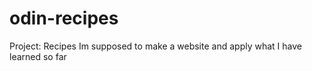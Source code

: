 # odin-recipes

Project: Recipes
Im supposed to make a website and apply what I have learned so far

